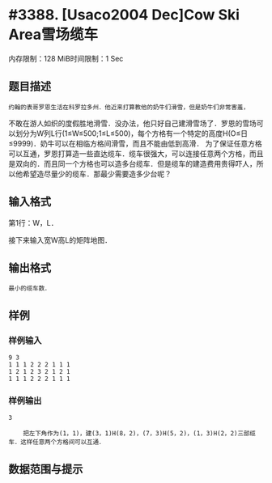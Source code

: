 # #3388. [Usaco2004 Dec]Cow Ski Area雪场缆车

内存限制：128 MiB时间限制：1 Sec

## 题目描述

    约翰的表哥罗恩生活在科罗拉多州．他近来打算教他的奶牛们滑雪，但是奶牛们非常害羞，

不敢在游人如织的度假胜地滑雪．没办法，他只好自己建滑雪场了．罗恩的雪场可以划分为W列L行(1&le;W&le;500;1&le;L&le;500)，每个方格有一个特定的高度H(O&le;日&le;9999)．奶牛可以在相临方格间滑雪，而且不能由低到高滑．    为了保证任意方格可以互通，罗恩打算造一些直达缆车．缆车很强大，可以连接任意两个方格，而且是双向的．而且同一个方格也可以造多台缆车．但是缆车的建造费用贵得吓人，所以他希望造尽量少的缆车．那最少需要造多少台呢？

## 输入格式

  第1行：W，L．

  接下来输入宽W高L的矩阵地图．

## 输出格式

    最小的缆车数．

## 样例

### 样例输入

    
    9 3
    1 1 1 2 2 2 1 1 1
    1 2 1 2 3 2 1 2 1
    1 1 1 2 2 2 1 1 1
    

### 样例输出

    
    3
    
        把左下角作为(1，1)，建(3，1)H(8，2)，(7，3)H(5，2)，(1，3)H(2，2)三部缆车．这样任意两个方格间可以互通．
    
    

## 数据范围与提示
